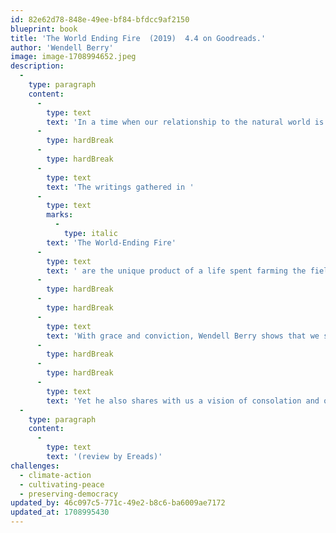```yaml
---
id: 82e62d78-848e-49ee-bf84-bfdcc9af2150
blueprint: book
title: 'The World Ending Fire  (2019)  4.4 on Goodreads.'
author: 'Wendell Berry'
image: image-1708994652.jpeg
description:
  -
    type: paragraph
    content:
      -
        type: text
        text: 'In a time when our relationship to the natural world is ruled by the violence and greed of unbridled consumerism, Wendell Berry speaks out in these prescient essays, drawn from his fifty-year campaign on behalf of American lands and communities.'
      -
        type: hardBreak
      -
        type: hardBreak
      -
        type: text
        text: 'The writings gathered in '
      -
        type: text
        marks:
          -
            type: italic
        text: 'The World-Ending Fire'
      -
        type: text
        text: ' are the unique product of a life spent farming the fields of rural Kentucky with mules and horses, and of the rich, intimate knowledge of the land cultivated by this work. These are essays written in defiance of the false call to progress and in defense of local landscapes, essays that celebrate our cultural heritage, our history, and our home.'
      -
        type: hardBreak
      -
        type: hardBreak
      -
        type: text
        text: 'With grace and conviction, Wendell Berry shows that we simply cannot afford to succumb to the mass-produced madness that drives our global economy―the natural world will not allow it.'
      -
        type: hardBreak
      -
        type: hardBreak
      -
        type: text
        text: 'Yet he also shares with us a vision of consolation and of hope. We may be locked in an uneven struggle, but we can and must begin to treat our land, our neighbors, and ourselves with respect and care. As Berry urges, we must abandon arrogance and stand in awe.'
  -
    type: paragraph
    content:
      -
        type: text
        text: '(review by Ereads)'
challenges:
  - climate-action
  - cultivating-peace
  - preserving-democracy
updated_by: 46c097c5-771c-49e2-b8c6-ba6009ae7172
updated_at: 1708995430
---
```

